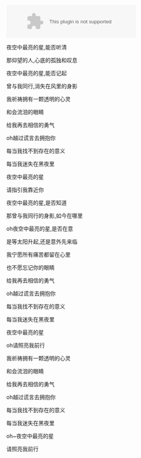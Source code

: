 <div markdown="0">
<embed src="//music.163.com/style/swf/widget.swf?sid=29600714&type=2&auto=1&width=320&height=66" width="340" height="86"  allowNetworking="all">
</div>


夜空中最亮的星,能否听清

那仰望的人,心底的孤独和叹息

夜空中最亮的星,能否记起

曾与我同行,消失在风里的身影

我祈祷拥有一颗透明的心灵

和会流泪的眼睛

给我再去相信的勇气

oh越过谎言去拥抱你

每当我找不到存在的意义

每当我迷失在黑夜里

夜空中最亮的星

请指引我靠近你

夜空中最亮的星,是否知道

那曾与我同行的身影,如今在哪里

oh夜空中最亮的星,是否在意

是等太阳升起,还是意外先来临

我宁愿所有痛苦都留在心里

也不愿忘记你的眼睛

给我再去相信的勇气

oh越过谎言去拥抱你

每当我找不到存在的意义

每当我迷失在黑夜里

夜空中最亮的星

oh请照亮我前行

我祈祷拥有一颗透明的心灵

和会流泪的眼睛

给我再去相信的勇气

oh越过谎言去拥抱你

每当我找不到存在的意义

每当我迷失在黑夜里

oh~夜空中最亮的星

请照亮我前行
